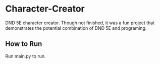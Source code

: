 # Character-Creator
DND 5E character creator. Though not finished, it was a fun project that demonstrates the potential combination of DND 5E and programing. 

## How to Run
Run main.py to run.
